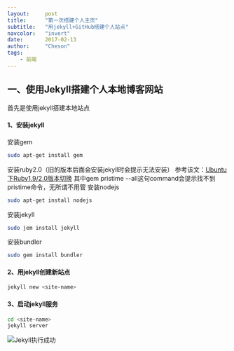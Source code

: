 ```yaml
---
layout:     post
title:      "第一次搭建个人主页"
subtitle:   "用jekyll+GitHub搭建个人站点"
navcolor:   "invert"
date:       2017-02-13
author:     "Cheson"
tags:
    - 前端
---
```


## 一、使用Jekyll搭建个人本地博客网站
首先是使用jekyll搭建本地站点
#### 1、安装jekyll
安装gem
```Bash
sudo apt-get install gem
```
安装ruby2.0（旧的版本后面会安装jekyll时会提示无法安装）
参考该文：[Ubuntu下Ruby1.9/2.0版本切换](http://www.panxw.com/posts/ububtu-ruby2-install.html)
其中gem pristime --all这句command会提示找不到pristime命令，无所谓不用管
安装nodejs
```Bash
sudo apt-get install nodejs
```
安装jekyll
```Bash
sudo jem install jekyll
```
安装bundler
```Bash
sudo gem install bundler
```
#### 2、用jekyll创建新站点
```Bash
jekyll new <site-name>
```
#### 3、启动jekyll服务
```Bash
cd <site-name>
jekyll server
```
![Jekyll执行成功](https://chendongqi.github.io/blog/img/2017-02-13-blog-init/jekyll_server.png)
